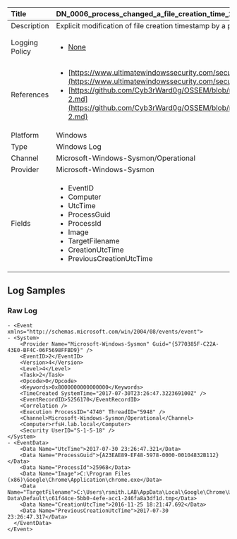 | Title          | DN_0006_process_changed_a_file_creation_time_2                                                                                                      |
|:---------------|:-----------------------------------------------------------------------------------------------------------------|
| Description    | Explicit modification of file creation timestamp by a process
                                                                                                |
| Logging Policy | <ul><li>[None](../Logging_Policies/None.md)</li></ul> |
| References     | <ul><li>[https://www.ultimatewindowssecurity.com/securitylog/encyclopedia/event.aspx?eventid=90002](https://www.ultimatewindowssecurity.com/securitylog/encyclopedia/event.aspx?eventid=90002)</li><li>[https://github.com/Cyb3rWard0g/OSSEM/blob/master/data_dictionaries/windows/sysmon/event-2.md](https://github.com/Cyb3rWard0g/OSSEM/blob/master/data_dictionaries/windows/sysmon/event-2.md)</li></ul>                                  |
| Platform       | Windows    																																															  |
| Type           | Windows Log        																																															  |
| Channel        | Microsoft-Windows-Sysmon/Operational     																																															  |
| Provider       | Microsoft-Windows-Sysmon    																																															  |
| Fields         | <ul><li>EventID</li><li>Computer</li><li>UtcTime</li><li>ProcessGuid</li><li>ProcessId</li><li>Image</li><li>TargetFilename</li><li>CreationUtcTime</li><li>PreviousCreationUtcTime</li></ul>                                               |


## Log Samples

### Raw Log

```
- <Event xmlns="http://schemas.microsoft.com/win/2004/08/events/event">
- <System>
    <Provider Name="Microsoft-Windows-Sysmon" Guid="{5770385F-C22A-43E0-BF4C-06F5698FFBD9}" />
    <EventID>2</EventID>
    <Version>4</Version>
    <Level>4</Level>
    <Task>2</Task>
    <Opcode>0</Opcode>
    <Keywords>0x8000000000000000</Keywords>
    <TimeCreated SystemTime="2017-07-30T23:26:47.322369100Z" />
    <EventRecordID>5256170</EventRecordID>
    <Correlation />
    <Execution ProcessID="4740" ThreadID="5948" />
    <Channel>Microsoft-Windows-Sysmon/Operational</Channel>
    <Computer>rfsH.lab.local</Computer>
    <Security UserID="S-1-5-18" />
</System>
- <EventData>
    <Data Name="UtcTime">2017-07-30 23:26:47.321</Data>
    <Data Name="ProcessGuid">{A23EAE89-EF48-5978-0000-00104832B112}</Data>
    <Data Name="ProcessId">25968</Data>
    <Data Name="Image">C:\Program Files (x86)\Google\Chrome\Application\chrome.exe</Data>
    <Data Name="TargetFilename">C:\Users\rsmith.LAB\AppData\Local\Google\Chrome\User Data\Default\c61f44ce-5bb0-4efe-acc1-246fa8a3df1d.tmp</Data>
    <Data Name="CreationUtcTime">2016-11-25 18:21:47.692</Data>
    <Data Name="PreviousCreationUtcTime">2017-07-30 23:26:47.317</Data>
  </EventData>
</Event>

```




